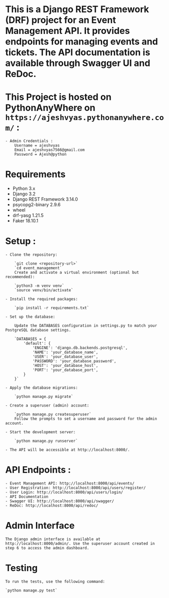 # This is a Django REST Framework (DRF) project for an Event Management API. It provides endpoints for managing events and tickets. The API documentation is available through Swagger UI and ReDoc.

# This Project is hosted on PythonAnyWhere on `https://ajeshvyas.pythonanywhere.com/` :

    - Admin Credentials :
        Username = ajeshvyas
        Email = ajeshvyas7566@gmail.com
        Password = Ajesh@python

# Requirements

- Python 3.x
- Django 3.2
- Django REST Framework 3.14.0
- psycopg2-binary 2.9.6
- wheel
- drf-yasg 1.21.5
- Faker 18.10.1

# Setup :

    - Clone the repository:

        `git clone <repository-url>`
        `cd event_management`
        Create and activate a virtual environment (optional but recommended):

        `python3 -m venv venv`
        `source venv/bin/activate`

    - Install the required packages:

        `pip install -r requirements.txt`

    - Set up the database:

        Update the DATABASES configuration in settings.py to match your PostgreSQL database settings.

        `DATABASES = {
            'default': {
                'ENGINE': 'django.db.backends.postgresql',
                'NAME': 'your_database_name',
                'USER': 'your_database_user',
                'PASSWORD': 'your_database_password',
                'HOST': 'your_database_host',
                'PORT': 'your_database_port',
            }
        }`

    - Apply the database migrations:

        `python manage.py migrate`

    - Create a superuser (admin) account:

        `python manage.py createsuperuser`
        Follow the prompts to set a username and password for the admin account.

    - Start the development server:

        `python manage.py runserver`

    - The API will be accessible at http://localhost:8000/.

# API Endpoints :

    - Event Management API: http://localhost:8000/api/events/
    - User Registration: http://localhost:8000/api/users/register/
    - User Login: http://localhost:8000/api/users/login/
    - API Documentation
    - Swagger UI: http://localhost:8000/api/swagger/
    - ReDoc: http://localhost:8000/api/redoc/

# Admin Interface

    The Django admin interface is available at http://localhost:8000/admin/. Use the superuser account created in step 6 to access the admin dashboard.

# Testing
    
    To run the tests, use the following command:
    
    `python manage.py test`